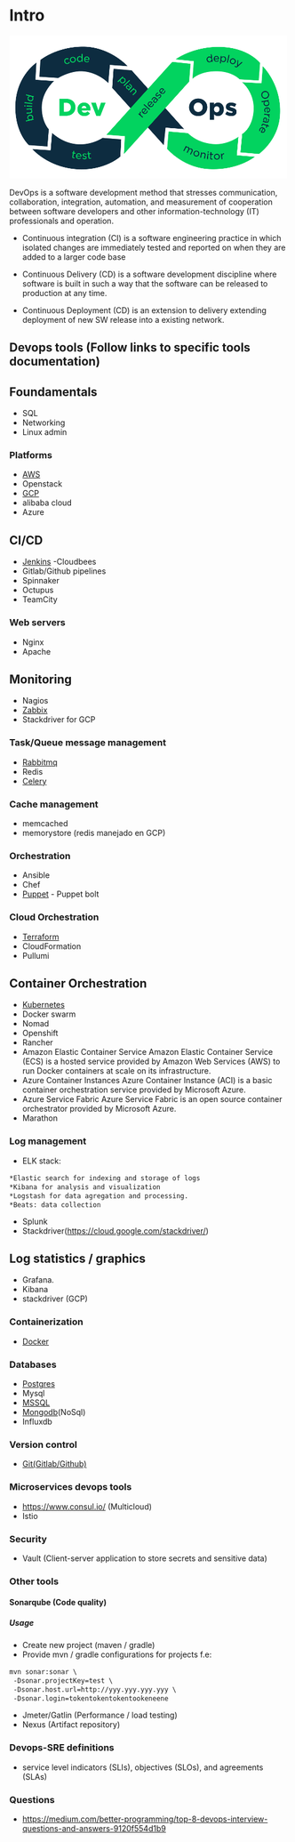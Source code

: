 # Intro
![](DevOps.png)

DevOps is a software development method that stresses communication, collaboration, integration, automation, and measurement of cooperation between software developers and other information-technology (IT) professionals and operation.

* Continuous integration (CI) is a software engineering practice in which isolated changes are immediately tested and reported on when they are added to a larger code base

* Continuous Delivery (CD) is a software development discipline where software is built in such a way that the software can be released to production at any time.

* Continuous Deployment (CD) is an extension to delivery extending deployment of new SW release into a existing network.


## Devops tools (Follow links to specific tools documentation) 

## Foundamentals

* SQL 
* Networking
* Linux admin 

### Platforms
* [AWS](https://github.com/dirakx1/AWS)
* Openstack
* [GCP](https://github.com/dirakx1/GCP)
* alibaba cloud
* Azure

## CI/CD
* [Jenkins](https://github.com/dirakx1/Jenkins) -Cloudbees
* Gitlab/Github pipelines
* Spinnaker
* Octupus
* TeamCity

### Web servers

* Nginx
* Apache

## Monitoring
* Nagios
* [Zabbix](https://github.com/dirakx1/Zabbix)
* Stackdriver for GCP

### Task/Queue message management
* [Rabbitmq](https://github.com/dirakx1/Rabbitmq)
* Redis
* [Celery](https://github.com/dirakx1/Celery)

### Cache management
* memcached
* memorystore (redis manejado en GCP) 

### Orchestration
* Ansible
* Chef
* [Puppet](https://github.com/dirakx1/Puppet) - Puppet bolt

### Cloud Orchestration
* [Terraform](https://github.com/dirakx1/Terraform)
* CloudFormation
* Pullumi

## Container Orchestration

* [Kubernetes](https://github.com/dirakx1/kubernetes)
* Docker swarm 
* Nomad
* Openshift
* Rancher
* Amazon Elastic Container Service
Amazon Elastic Container Service (ECS) is a hosted service provided by Amazon Web Services (AWS) to run Docker containers at scale on its infrastructure.
* Azure Container Instances
Azure Container Instance (ACI) is a basic container orchestration service provided by Microsoft Azure.
* Azure Service Fabric
Azure Service Fabric is an open source container orchestrator provided by Microsoft Azure.
* Marathon

### Log management

* ELK stack:
```
*Elastic search for indexing and storage of logs
*Kibana for analysis and visualization
*Logstash for data agregation and processing. 
*Beats: data collection 
```
* Splunk
* Stackdriver(https://cloud.google.com/stackdriver/)

## Log statistics / graphics
* Grafana. 
* Kibana
* stackdriver (GCP)

### Containerization

* [Docker](https://github.com/dirakx/Docker)

### Databases
* [Postgres](https://github.com/dirakx/Postgres)
* Mysql
* [MSSQL](https://github.com/dirakx/Mssql)
* [Mongodb](https://github.com/dirakx/Mongodb)(NoSql)
* Influxdb

### Version control
* [Git(Gitlab/Github)](https://github.com/dirakx/Git)

### Microservices devops tools
* https://www.consul.io/ (Multicloud)
* Istio  

### Security
* Vault (Client-server application to store secrets and sensitive data)




### Other tools 

#### Sonarqube (Code quality)

##### Usage 

* Create new project (maven / gradle) 
* Provide mvn / gradle configurations for projects f.e:

```
mvn sonar:sonar \
 -Dsonar.projectKey=test \
 -Dsonar.host.url=http://yyy.yyy.yyy.yyy \
 -Dsonar.login=tokentokentokentookeneene
```
* Jmeter/Gatlin (Performance / load testing)
* Nexus (Artifact repository)

### Devops-SRE definitions

* service level indicators (SLIs), objectives (SLOs), and agreements (SLAs)

### Questions

* https://medium.com/better-programming/top-8-devops-interview-questions-and-answers-9120f554d1b9
